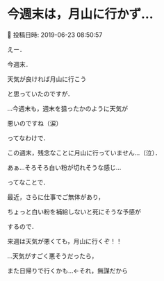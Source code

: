 # 今週末は，月山に行かず…

📅 投稿日時: 2019-06-23 08:50:57

えー．


今週末．


天気が良ければ月山に行こう


と思っていたのですが．





…今週末も，週末を狙ったかのように天気が


悪いのですね（涙）





ってなわけで．


この週末，残念なことに月山に行っていません…（泣）．


あぁ…そろそろ白い粉が切れそうな感じ…





ってなことで．


最近，さらに仕事でご無体があり，


ちょっと白い粉を補給しないと死にそうな予感が


するので．


来週は天気が悪くても，月山に行くぞ！！





…天気がすごく悪そうだったら，


また日帰りで行くかも…←それ，無謀だから
